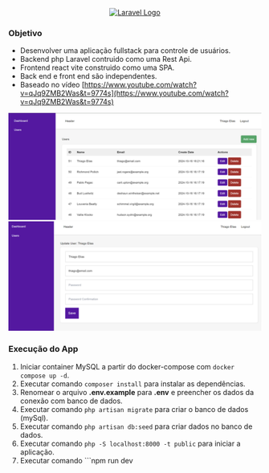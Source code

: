 <p align="center"><a href="https://laravel.com" target="_blank"><img src="https://raw.githubusercontent.com/laravel/art/master/logo-lockup/5%20SVG/2%20CMYK/1%20Full%20Color/laravel-logolockup-cmyk-red.svg" width="400" alt="Laravel Logo"></a></p>

### Objetivo
- Desenvolver uma aplicação fullstack para controle de usuários.
- Backend php Laravel contruido como uma Rest Api.
- Frontend react vite construido como uma SPA.
- Back end e front end são independentes.
- Baseado no vídeo [https://www.youtube.com/watch?v=qJq9ZMB2Was&t=9774s](https://www.youtube.com/watch?v=qJq9ZMB2Was&t=9774s)

<p align="center">
<img src="./docs/dashboard.png" width="720px"/>
<img src="./docs/edit.png" width="720px"/>
</p>

### Execução do App
1. Iniciar container MySQL a partir do docker-compose com ```docker compose up -d```.
2. Executar comando ```composer install``` para instalar as dependências.
3. Renomear o arquivo **.env.example** para **.env** e preencher os dados da conexão com banco de dados.
4. Executar comando ```php artisan migrate``` para criar o banco de dados (mySql).
5. Executar comando ```php artisan db:seed``` para criar dados no banco de dados.
6. Executar comando ```php -S localhost:8000 -t public``` para iniciar a aplicação.
7. Executar comando ```npm run dev
